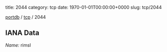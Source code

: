 title: 2044
category: tcp
date: 1970-01-01T00:00:00+0000
slug: tcp/2044

[portdb](/) / [tcp](/category/tcp.html) / 2044


## IANA Data

_Name:_ rimsl


